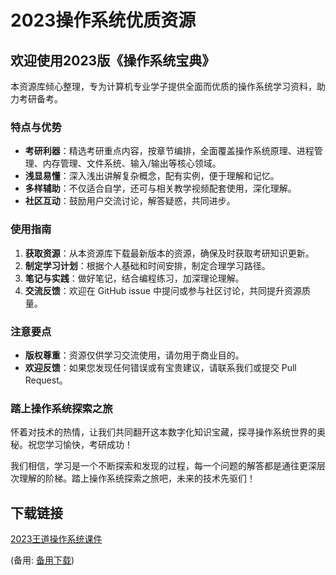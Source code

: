 # 2023操作系统优质资源

## 欢迎使用2023版《操作系统宝典》

本资源库倾心整理，专为计算机专业学子提供全面而优质的操作系统学习资料，助力考研备考。

### 特点与优势

- **考研利器**：精选考研重点内容，按章节编排，全面覆盖操作系统原理、进程管理、内存管理、文件系统、输入/输出等核心领域。
- **浅显易懂**：深入浅出讲解复杂概念，配有实例，便于理解和记忆。
- **多样辅助**：不仅适合自学，还可与相关教学视频配套使用，深化理解。
- **社区互动**：鼓励用户交流讨论，解答疑惑，共同进步。

### 使用指南

1. **获取资源**：从本资源库下载最新版本的资源，确保及时获取考研知识更新。
2. **制定学习计划**：根据个人基础和时间安排，制定合理学习路径。
3. **笔记与实践**：做好笔记，结合编程练习，加深理论理解。
4. **交流反馈**：欢迎在 GitHub issue 中提问或参与社区讨论，共同提升资源质量。

### 注意要点

- **版权尊重**：资源仅供学习交流使用，请勿用于商业目的。
- **欢迎反馈**：如果您发现任何错误或有宝贵建议，请联系我们或提交 Pull Request。

### 踏上操作系统探索之旅

怀着对技术的热情，让我们共同翻开这本数字化知识宝藏，探寻操作系统世界的奥秘。祝您学习愉快，考研成功！

我们相信，学习是一个不断探索和发现的过程，每一个问题的解答都是通往更深层次理解的阶梯。踏上操作系统探索之旅吧，未来的技术先驱们！

## 下载链接
[2023王道操作系统课件](https://pan.quark.cn/s/599db3adfc6d) 

(备用: [备用下载](https://pan.baidu.com/s/1lNA82U9d7TZqsyAu93VsXQ?pwd=1234))
